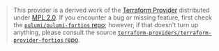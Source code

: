 > This provider is a derived work of the [Terraform Provider](https://github.com/terraform-providers/terraform-provider-fortios)
> distributed under [MPL 2.0](https://www.mozilla.org/en-US/MPL/2.0/). If you encounter a bug or missing feature,
> first check the [`pulumi/pulumi-fortios` repo](https://github.com/pulumi/pulumi-fortios/issues); however, if that doesn't turn up anything,
> please consult the source [`terraform-providers/terraform-provider-fortios` repo](https://github.com/terraform-providers/terraform-provider-fortios/issues).